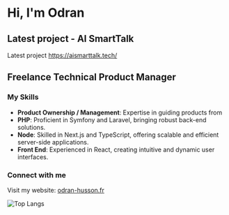 # Hi, I'm Odran

## Latest project - AI SmartTalk

Latest project https://aismarttalk.tech/ 

## Freelance Technical Product Manager

### My Skills

- **Product Ownership / Management**: Expertise in guiding products from 
- **PHP**: Proficient in Symfony and Laravel, bringing robust back-end 
solutions.
- **Node**: Skilled in Next.js and TypeScript, offering scalable and 
efficient server-side applications.
- **Front End**: Experienced in React, creating intuitive and dynamic user 
interfaces.

### Connect with me

Visit my website: [odran-husson.fr](https://odran-husson.fr)


![Top Langs](https://github-readme-stats.vercel.app/api/top-langs/?username=OdranHUSSON&layout=compact&langs_count=10)
